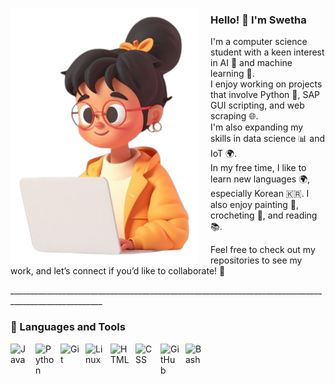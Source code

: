 <p>
  <img src="7f208357d0064571aaf18b5b07064a8b-removebg-preview-removebg-preview.png" width="300" align="left" style="margin-right: 20px;">
</p>

<div>
    <h3>Hello! 👋 I'm Swetha</h3>
    <p>
      I'm a computer science student with a keen interest in AI 🤖 and machine learning 🧠.<br>
      I enjoy working on projects that involve Python 🐍, SAP GUI scripting, and web scraping 🌐.<br>
      I'm also expanding my skills in data science 📊 and IoT 🌍.<br>
      In my free time, I like to learn new languages 🌍, especially Korean 🇰🇷. I also enjoy painting 🎨, crocheting 🧶, and reading 📚.   
      </p>
    <p>
      Feel free to check out my repositories to see my work, and let’s connect if you’d like to collaborate! 🤝
    </p>
  </div>
<p>_____________________________________________________________________________________________________</p>

### 🧰 Languages and Tools
<img align="left" alt="Java" width="30px" style="padding-right:10px;" src="https://cdn.jsdelivr.net/gh/devicons/devicon/icons/java/java-original.svg"/>
<img align="left" alt="Python" width="30px" style="padding-right:10px;" src="https://cdn.jsdelivr.net/gh/devicons/devicon/icons/python/python-plain.svg" />
<img align="left" alt="Git" width="30px" style="padding-right:10px;" src="https://cdn.jsdelivr.net/gh/devicons/devicon/icons/git/git-original.svg" />
<img align="left" alt="Linux" width="30px" style="padding-right:10px;" src="https://cdn.jsdelivr.net/gh/devicons/devicon/icons/linux/linux-original.svg" />
<img align="left" alt="HTML" width="30px" style="padding-right:10px;" src="https://cdn.jsdelivr.net/gh/devicons/devicon/icons/html5/html5-plain.svg" />
<img align="left" alt="CSS" width="30px" style="padding-right:10px;" src="https://cdn.jsdelivr.net/gh/devicons/devicon/icons/css3/css3-plain.svg" />
<img align="left" alt="GitHub" width="30px" style="padding-right:10px;" src="https://cdn.jsdelivr.net/gh/devicons/devicon/icons/github/github-original.svg" />
<img align="left" alt="Bash" width="30px" style="padding-right:10px;" src="https://cdn.jsdelivr.net/gh/devicons/devicon/icons/bash/bash-original.svg" />
<br />
